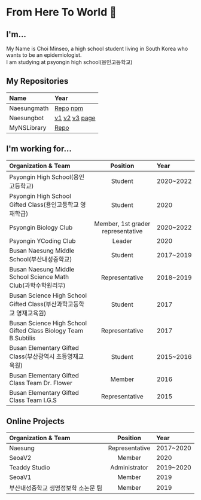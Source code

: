 # From Here To World 👋

## I'm...
My Name is Choi Minseo, a high school student living in South Korea who wants to be an epidemiologist.\
I am studying at psyongin high school(용인고등학교)

## My Repositories
| Name | Year
|:-------------------- |:------ |
| Naesungmath | [Repo](https://github.com/Naesung/Naesungmath) [npm](https://npmjs.com/package/Naesungmath)
| Naesungbot | [v1](https://github.com/Naesung/Naesungbot-v1) [v2](https://github.com/Naesung/Naesungbot-v2) [v3](https://github.com/Naesung/Naesungbot-v3) [page](https://github.com/Naesung/NaesungbotPage)
| MyNSLibrary | [Repo](https://github.com/Naesung/MyNSLibrary)

## I'm working for...
| Organization & Team  | Position | Year                                                                                 |
|:-------------------- |:--------:|:------ |
| Psyongin High School(용인고등학교)     | Student | 2020~2022
| Psyongin High School Gifted Class(용인고등학교 영재학급) | Student | 2020
| Psyongin Biology Club | Member, 1st grader representative | 2020~2022
| Psyongin YCoding Club | Leader | 2020
| Busan Naesung Middle School(부산내성중학교) | Student | 2017~2019
| Busan Naesung Middle School Science Math Club(과학수학원리부) | Representative | 2018~2019
| Busan Science High School Gifted Class(부산과학고등학교 영재교육원) | Student | 2017
| Busan Science High School Gifted Class Biology Team B.Subtilis | Representative | 2017
| Busan Elementary Gifted Class(부산광역시 초등영재교육원) | Student | 2015~2016
| Busan Elementary Gifted Class Team Dr. Flower | Member | 2016
| Busan Elementary Gifted Class Team I.G.S | Representative | 2015

## Online Projects
| Organization & Team | Position | Year
|:-------------------- |:--------:|:------ |
| Naesung | Representative | 2017~2020
| SeoaV2 | Member | 2020
| Teaddy Studio | Administrator | 2019~2020
| SeoaV1 | Member | 2019
| 부산내성중학교 생명정보학 소논문 팀 | Member | 2019

